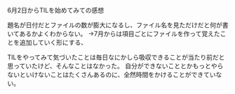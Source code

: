 6月2日からTILを始めてみての感想

題名が日付だとファイルの数が膨大になるし、ファイル名を見ただけだと何が書いてあるかよくわからない。
→7月からは項目ごとにファイルを作って覚えたことを追加していく形にする、

TILをやってみて気づいたことは毎日なにかしら吸収できることが当たり前だと思っていたけど、そんなことはなかった。
自分ができないこととかもっとやらないといけないことはたくさんあるのに、全然時間をかけることができていない。

